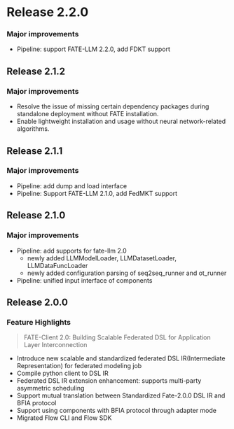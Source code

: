 # Release 2.2.0
### Major improvements
* Pipeline: support FATE-LLM 2.2.0, add FDKT support

## Release 2.1.2
### Major improvements
* Resolve the issue of missing certain dependency packages during standalone deployment without FATE installation.
* Enable lightweight installation and usage without neural network-related algorithms.


## Release 2.1.1
### Major improvements
* Pipeline: add dump and load interface
* Pipeline: Support FATE-LLM 2.1.0, add FedMKT support

## Release 2.1.0
### Major improvements
* Pipeline: add supports for fate-llm 2.0
  * newly added LLMModelLoader, LLMDatasetLoader, LLMDataFuncLoader
  * newly added configuration parsing of seq2seq_runner and ot_runner
* Pipeline: unified input interface of components

## Release 2.0.0
### Feature Highlights
> FATE-Client 2.0: Building Scalable Federated DSL for Application Layer Interconnection
* Introduce new scalable and standardized federated DSL IR(Intermediate Representation) for federated modeling job
* Compile python client to DSL IR
* Federated DSL IR extension enhancement: supports multi-party asymmetric scheduling
* Support mutual translation between Standardized Fate-2.0.0 DSL IR and BFIA protocol
* Support using components with BFIA protocol through adapter mode
* Migrated Flow CLI and Flow SDK
